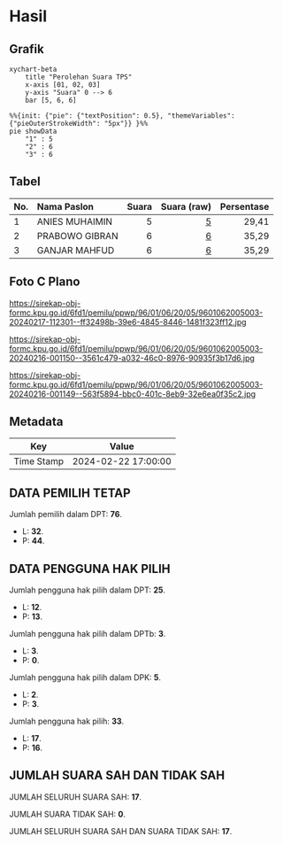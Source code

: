 # Hasil

## Grafik

```mermaid
xychart-beta
    title "Perolehan Suara TPS"
    x-axis [01, 02, 03]
    y-axis "Suara" 0 --> 6
    bar [5, 6, 6]
```

```mermaid
%%{init: {"pie": {"textPosition": 0.5}, "themeVariables": {"pieOuterStrokeWidth": "5px"}} }%%
pie showData
    "1" : 5
    "2" : 6
    "3" : 6
```

## Tabel

| No. | Nama Paslon    | Suara | Suara (raw) | Persentase |
|:--- |:-------------- | -----:| -----------:| ----------:|
| 1   | ANIES MUHAIMIN | 5     | [5][p-1]    | 29,41      |
| 2   | PRABOWO GIBRAN | 6     | [6][p-2]    | 35,29      |
| 3   | GANJAR MAHFUD  | 6     | [6][p-3]    | 35,29      |


[p-1]: https://github.com/gigit-pemilu/pemilu-2024-96-papua-barat-daya/blob/main/pilpres/hitung-suara/sub/96-papua-barat-daya/sub/01-sorong/sub/06-seget/sub/2005-pulau-kasim/sub/003-tps/sub/paslon-1.txt
[p-2]: https://github.com/gigit-pemilu/pemilu-2024-96-papua-barat-daya/blob/main/pilpres/hitung-suara/sub/96-papua-barat-daya/sub/01-sorong/sub/06-seget/sub/2005-pulau-kasim/sub/003-tps/sub/paslon-2.txt
[p-3]: https://github.com/gigit-pemilu/pemilu-2024-96-papua-barat-daya/blob/main/pilpres/hitung-suara/sub/96-papua-barat-daya/sub/01-sorong/sub/06-seget/sub/2005-pulau-kasim/sub/003-tps/sub/paslon-3.txt

## Foto C Plano

https://sirekap-obj-formc.kpu.go.id/6fd1/pemilu/ppwp/96/01/06/20/05/9601062005003-20240217-112301--ff32498b-39e6-4845-8446-1481f323ff12.jpg

https://sirekap-obj-formc.kpu.go.id/6fd1/pemilu/ppwp/96/01/06/20/05/9601062005003-20240216-001150--3561c479-a032-46c0-8976-90935f3b17d6.jpg

https://sirekap-obj-formc.kpu.go.id/6fd1/pemilu/ppwp/96/01/06/20/05/9601062005003-20240216-001149--563f5894-bbc0-401c-8eb9-32e6ea0f35c2.jpg


## Metadata

| Key        | Value               |
| ---------- | ------------------- |
| Time Stamp | 2024-02-22 17:00:00 |


## DATA PEMILIH TETAP

Jumlah pemilih dalam DPT: **76**.
 * L: **32**.
 * P: **44**.

## DATA PENGGUNA HAK PILIH

Jumlah pengguna hak pilih dalam DPT: **25**.
 * L: **12**.
 * P: **13**.

Jumlah pengguna hak pilih dalam DPTb: **3**.
 * L: **3**.
 * P: **0**.

Jumlah pengguna hak pilih dalam DPK: **5**.
 * L: **2**.
 * P: **3**.

Jumlah pengguna hak pilih: **33**.
 * L: **17**.
 * P: **16**.

## JUMLAH SUARA SAH DAN TIDAK SAH

JUMLAH SELURUH SUARA SAH: **17**.

JUMLAH SUARA TIDAK SAH: **0**.

JUMLAH SELURUH SUARA SAH DAN SUARA TIDAK SAH: **17**.


